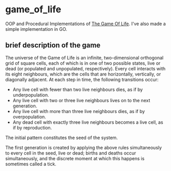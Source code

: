 # game_of_life
OOP and Procedural Implementations of [The Game Of Life](https://en.wikipedia.org/wiki/Conway%27s_Game_of_Life).
I've also made a simple implementation in GO.

## brief description of the game
The universe of the Game of Life is an infinite, two-dimensional orthogonal grid of square cells, each of which is in one of two possible states, live or dead (or populated and unpopulated, respectively). Every cell interacts with its eight neighbours, which are the cells that are horizontally, vertically, or diagonally adjacent. At each step in time, the following transitions occur:

* Any live cell with fewer than two live neighbours dies, as if by underpopulation.
* Any live cell with two or three live neighbours lives on to the next generation.
* Any live cell with more than three live neighbours dies, as if by overpopulation.
* Any dead cell with exactly three live neighbours becomes a live cell, as if by reproduction.

The initial pattern constitutes the seed of the system.

The first generation is created by applying the above rules simultaneously to every cell in the seed, live or dead; births and deaths occur simultaneously, and the discrete moment at which this happens is sometimes called a tick.
